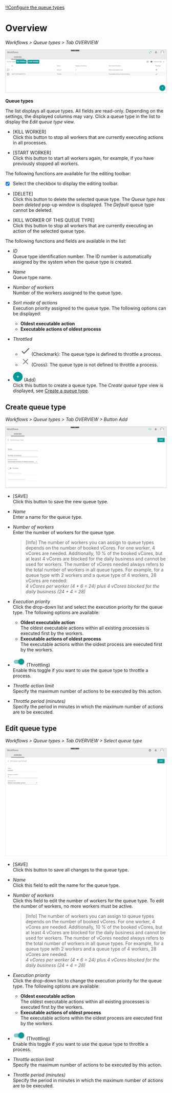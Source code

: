 [!!Configure the queue types](../Integration/01_ConfigureQueueTypes.md)

# Overview

*Workflows > Queue types > Tab OVERVIEW*

![Queue types](../../Assets/Screenshots/ActindoWorkFlow/QueueTypes/Overview.png "[Queue types]")

**Queue types**

The list displays all queue types. All fields are read-only. Depending on the settings, the displayed columns may vary. Click a queue type in the list to display the *Edit queue type* view.    

- [KILL WORKER]   
    Click this button to stop all workers that are currently executing actions in all processes.  

- [START WORKER]   
    Click this button to start all workers again, for example, if you have previously stopped all workers.

The following functions are available for the editing toolbar:

- [x]      
    Select the checkbox to display the editing toolbar.

- [DELETE]   
    Click this button to delete the selected queue type. The *Queue type has been deleted* pop-up window is displayed. The *Default* queue type cannot be deleted.  

- [KILL WORKER OF THIS QUEUE TYPE]   
    Click this button to stop all workers that are currently executing an action of the selected queue type.   

The following functions and fields are available in the list:

- *ID*   
    Queue type identification number. The ID number is automatically assigned by the system when the queue type is created.

- *Name*   
    Queue type name.  

- *Number of workers*   
    Number of the workers assigned to the queue type.

- *Sort mode of actions*   
    Execution priority assigned to the queue type. The following options can be displayed:   
    - **Oldest executable action**
    - **Executable actions of oldest process**

- *Throttled*
     - ![Check](../../Assets/Icons/Check.png "[Check]") (Checkmark): The queue type is defined to throttle a process.
    - ![Cross](../../Assets/Icons/Cross02.png "[Cross]") (Cross): The queue type is not defined to throttle a process. 

- ![Add](../../Assets/Icons/Plus01.png "[Add]") (Add)   
    Click this button to create a queue type. The *Create queue type* view is displayed, see [Create a queue type](../Integration/01_ConfigureQueueTypes.md#create-a-queue-type).



## Create queue type

*Workflows > Queue types > Tab OVERVIEW > Button Add*

![Create queue type](../../Assets/Screenshots/ActindoWorkFlow/QueueTypes/CreateQueueType.png "[Create queue types]")

- [SAVE]   
    Click this button to save the new queue type.

- *Name*   
    Enter a name for the queue type.  

- *Number of workers*   
    Enter the number of workers for the queue type.

    > [Info] The number of workers you can assign to queue types depends on the number of booked vCores. For one worker, 4 vCores are needed. Additionally, 10 % of the booked vCores, but at least 4 vCores are blocked for the daily business and cannot be used for workers. The number of vCores needed always refers to the total number of workers in all queue types. For example, for a queue type with 2 workers and a queue type of 4 workers, 28 vCores are needed:    
    *4 vCores per worker (4 \* 6 = 24) plus 4 vCores blocked for the daily business (24 + 4 = 28)*

- *Execution priority*   
    Click the drop-down list and select the execution priority for the queue type. The following options are available:
    - **Oldest executable action**   
        The oldest executable actions within all existing processes is executed first by the workers.
    - **Executable actions of oldest process**   
        The executable actions within the oldest process are executed first by the workers.

- ![Throttling](../../Assets/Icons/Toggle.png "[Throttling]") (Throttling)   
    Enable this toggle if you want to use the queue type to throttle a process.

- *Throttle action limit*  
    Specify the maximum number of actions to be executed by this action.   

- *Throttle period (minutes)*   
    Specify the period in minutes in which the maximum number of actions are to be executed.


## Edit queue type

*Workflows > Queue types > Tab OVERVIEW > Select queue type*

![Edit queue type](../../Assets/Screenshots/ActindoWorkFlow/QueueTypes/EditQueueType.png "[Edit queue types]")


- [SAVE]   
    Click this button to save all changes to the queue type.

- *Name*   
    Click this field to edit the name for the queue type.  

- *Number of workers*   
    Click this field to edit the number of workers for the queue type. To edit the number of workers, no more workers must be active.   

    > [Info] The number of workers you can assign to queue types depends on the number of booked vCores. For one worker, 4 vCores are needed. Additionally, 10 % of the booked vCores, but at least 4 vCores are blocked for the daily business and cannot be used for workers. The number of vCores needed always refers to the total number of workers in all queue types. For example, for a queue type with 2 workers and a queue type of 4 workers, 28 vCores are needed:   
   *4 vCores per worker (4 \* 6 = 24) plus 4 vCores blocked for the daily business (24 + 4 = 28)*

- *Execution priority*   
    Click the drop-down list to change the execution priority for the queue type. The following options are available:
    - **Oldest executable action**   
        The oldest executable actions within all existing processes is executed first by the workers.
    - **Executable actions of oldest process**   
        The executable actions within the oldest process are executed first by the workers.

- ![Throttling](../../Assets/Icons/Toggle.png "[Throttling]") (Throttling)   
    Enable this toggle if you want to use the queue type to throttle a process.

- *Throttle action limit*  
    Specify the maximum number of actions to be executed by this action.   

- *Throttle period (minutes)*   
     Specify the period in minutes in which the maximum number of actions are to be executed.
